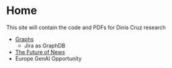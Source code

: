 # Home

This site will contain the code and PDFs for Dinis Cruz research

- [Graphs](research-areas/graphs.md)
    - Jira as GraphDB
- [The Future of News](research-areas/the-future-of-news.md)
- Europe GenAI Opportunity